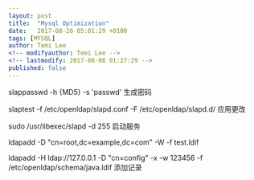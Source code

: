 ```yaml
---
layout: post
title:  "Mysql Optimization"
date:   2017-08-26 05:01:29 +0100
tags: [MYSQL]
author: Temi Lee
<!-- modifyauthor: Temi Lee -->
<!-- lastmodify: 2017-08-08 01:27:29 -->
published: false
---
```



slappasswd -h {MD5} -s 'passwd'  生成密码


slaptest -f /etc/openldap/slapd.conf -F /etc/openldap/slapd.d/  应用更改

sudo /usr/libexec/slapd -d 255  启动服务


ldapadd -D "cn=root,dc=example,dc=com" -W -f test.ldif


ldapadd -H ldap://127.0.0.1 -D "cn=config" -x -w 123456 -f /etc/openldap/schema/java.ldif  添加记录
